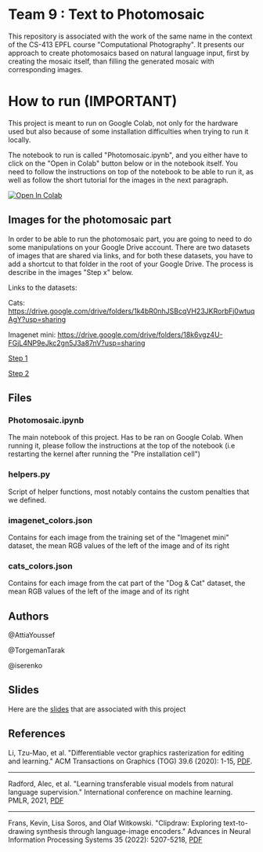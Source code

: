 # Team 9 : Text to Photomosaic

This repository is associated with the work of the same name in the context of the CS-413 EPFL course "Computational Photography". 
It presents our approach to create photomosaics based on natural language input, first by creating the mosaic itself, than filling the generated mosaic with corresponding images.

# How to run (IMPORTANT)

This project is meant to run on Google Colab, not only for the hardware used but also because of some installation difficulties when trying to run it locally.


The notebook to run is called "Photomosaic.ipynb", and you either have to click on the "Open in Colab" button below or in the notebook itself. You need to follow the instructions on top of the notebook to be able to run it, as well as follow the short tutorial for the images in the next paragraph.



<a target="_blank" href="https://colab.research.google.com/github/AttiaYoussef/PhotomosaicProject/blob/main/Photomosaic.ipynb">
  <img src="https://colab.research.google.com/assets/colab-badge.svg" alt="Open In Colab"/>
</a>

## Images for the photomosaic part

In order to be able to run the photomosaic part, you are going to need to do some manipulations on your Google Drive account. There are two datasets of images that are shared via links, and for both these datasets, you have to add a shortcut to that folder in the root of your Google Drive. The process is describe in the images "Step x" below.

Links to the datasets:

Cats: https://drive.google.com/drive/folders/1k4bR0nhJSBcqVH23JKRorbFj0wtuqAgY?usp=sharing

Imagenet mini: https://drive.google.com/drive/folders/18k6vgz4U-FGjL4NP9eJkc2gn5J3a87nV?usp=sharing

[Step 1](https://github.com/AttiaYoussef/PhotomosaicProject/blob/main/step1.jpg?raw=true)

[Step 2](https://github.com/AttiaYoussef/PhotomosaicProject/blob/main/step2.png?raw=true)

## Files

### Photomosaic.ipynb 

The main notebook of this project. Has to be ran on Google Colab. When running it, please follow the instructions at the top of the notebook (i.e restarting the kernel after running the "Pre installation cell")

### helpers.py

Script of helper functions, most notably contains the custom penalties that we defined.

### imagenet_colors.json 

Contains for each image from the training set of the "Imagenet mini" dataset, the mean RGB values of the left of the image and of its right

### cats_colors.json 

Contains for each image from the cat part of the "Dog & Cat" dataset, the mean RGB values of the left of the image and of its right

## Authors

@AttiaYoussef

@TorgemanTarak

@iserenko

## Slides

Here are the [slides](https://docs.google.com/presentation/d/14XapxpjryCm0koGqu4XQ-jVUwZJVCujtQQq53SY-aUA/edit?usp=sharing) that are associated with this project
## References

Li, Tzu-Mao, et al. "Differentiable vector graphics rasterization for editing and learning." ACM Transactions on Graphics (TOG) 39.6 (2020): 1-15, [PDF](https://people.csail.mit.edu/tzumao/diffvg/diffvg.pdf).

---
Radford, Alec, et al. "Learning transferable visual models from natural language supervision." International conference on machine learning. PMLR, 2021, [PDF](https://arxiv.org/pdf/2103.00020.pdf)

---

Frans, Kevin, Lisa Soros, and Olaf Witkowski. "Clipdraw: Exploring text-to-drawing synthesis through language-image encoders." Advances in Neural Information Processing Systems 35 (2022): 5207-5218, [PDF](https://arxiv.org/pdf/2106.14843.pdf)
